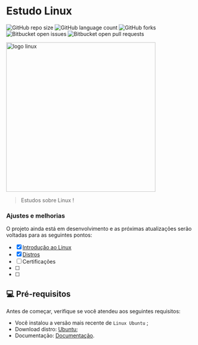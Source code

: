 # Estudo Linux

![GitHub repo size](https://img.shields.io/github/repo-size/iuricode/README-template?style=for-the-badge)
![GitHub language count](https://img.shields.io/github/languages/count/iuricode/README-template?style=for-the-badge)
![GitHub forks](https://img.shields.io/github/forks/iuricode/README-template?style=for-the-badge)
![Bitbucket open issues](https://img.shields.io/bitbucket/issues/iuricode/README-template?style=for-the-badge)
![Bitbucket open pull requests](https://img.shields.io/bitbucket/pr-raw/iuricode/README-template?style=for-the-badge)

<img src="https://github.com/user-attachments/assets/3be30049-d744-43ef-bcc6-44f828ad089c" alt="logo linux" width="400">

> Estudos sobre Linux !

### Ajustes e melhorias

O projeto ainda está em desenvolvimento e as próximas atualizações serão voltadas para as seguintes pontos:

- [x] [Introdução ao Linux](Introdução/1_Introducao.md)
- [x] [Distros](Introdução/2_Distros.md)
- [ ] Certificações
- [ ] 
- [ ] 

## 💻 Pré-requisitos

Antes de começar, verifique se você atendeu aos seguintes requisitos:

- Você instalou a versão mais recente de `Linux Ubuntu` ;
- Download distro: [Ubuntu](https://ubuntu.com/download/desktop);
- Documentação: [Documentação](https://docs.kernel.org/).


